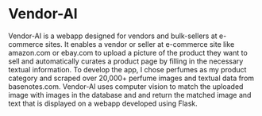 # Vendor-AI
Vendor-AI is a webapp designed for vendors and bulk-sellers at e-commerce sites. It enables a vendor or seller at e-commerce site like amazon.com or ebay.com to upload a picture of the product they want to sell and automatically curates a product page by filling in the necessary textual information. To develop the app, I chose perfumes as my product category and scraped over 20,000+ perfume images and textual data from basenotes.com. Vendor-AI uses computer vision to match the uploaded image with images in the database and and return the matched image and text that is displayed on a webapp developed using Flask.


